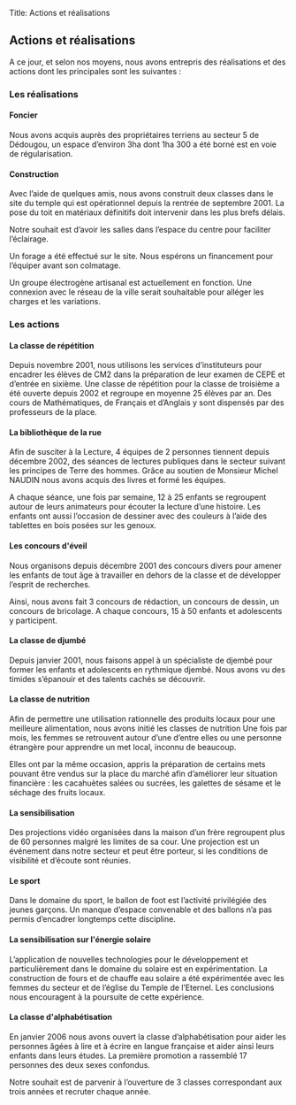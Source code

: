 Title: Actions et réalisations

Actions et réalisations
-----------------------

A ce jour, et selon nos moyens, nous  avons entrepris des réalisations et des actions dont les principales sont les suivantes :

### Les réalisations ###


#### Foncier ####

Nous avons acquis auprès des propriétaires terriens au secteur 5 de Dédougou, un espace d’environ  3ha dont 1ha 300 a été borné est en voie de régularisation.

#### Construction ####

Avec l’aide de quelques amis, nous avons construit deux classes dans le site du temple qui est opérationnel depuis la rentrée de septembre 2001. La pose du toit en matériaux définitifs doit intervenir dans les plus brefs délais.

Notre souhait est d’avoir les salles dans l’espace du centre pour faciliter l’éclairage.

Un forage a été effectué sur le site. Nous espérons un financement pour l’équiper avant son colmatage.

Un groupe électrogène artisanal est actuellement en fonction.
Une connexion avec le réseau de la ville serait souhaitable pour alléger les charges et les variations.


### Les actions ###

#### La classe de répétition ####

Depuis novembre 2001, nous utilisons les services d’instituteurs pour encadrer les élèves de CM2 dans la préparation de leur examen de CEPE et d’entrée en sixième.
Une classe de répétition pour la classe de troisième a été ouverte depuis 2002 et regroupe en moyenne 25 élèves par an. Des cours de Mathématiques, de Français et d’Anglais y sont dispensés par des professeurs de la place.

#### La bibliothèque de la rue ####

Afin de susciter à la Lecture, 4 équipes de 2 personnes tiennent depuis décembre 2002, des séances de lectures publiques dans le secteur suivant les principes de Terre des hommes.
Grâce au soutien de Monsieur Michel NAUDIN  nous  avons acquis des livres et formé les équipes.

A chaque séance, une fois par semaine, 12 à 25 enfants se regroupent autour de leurs animateurs pour écouter la lecture d’une histoire.
Les enfants ont aussi l’occasion de dessiner avec des couleurs à l’aide des tablettes en bois posées sur les genoux.

#### Les concours d'éveil ####

Nous organisons depuis décembre 2001 des concours divers pour amener les enfants de tout âge à travailler en dehors de la classe et de développer l’esprit de recherches.

Ainsi, nous  avons fait 3 concours de rédaction, un concours de dessin, un concours de bricolage.
A chaque concours, 15 à  50 enfants et adolescents y participent.

#### La classe de djumbé ####

Depuis janvier 2001, nous  faisons appel à un spécialiste de djembé pour former les enfants et adolescents en rythmique djembé.
Nous  avons vu des timides s’épanouir et des talents cachés se découvrir.

#### La classe de nutrition ####

Afin de permettre une utilisation rationnelle des produits locaux pour une meilleure alimentation, nous  avons initié les classes de nutrition
Une fois par mois, les femmes se retrouvent autour d’une d’entre elles ou une personne étrangère pour apprendre un met local, inconnu de beaucoup.

Elles ont par la même occasion, appris la préparation de certains mets pouvant être vendus sur la place du marché afin d’améliorer leur situation financière : les cacahuètes salées ou sucrées, les galettes de sésame et le séchage des fruits locaux.

#### La sensibilisation ####

Des projections vidéo organisées dans la maison d’un frère regroupent plus de 60 personnes malgré les limites de sa cour.
Une projection est un événement dans notre secteur et peut être porteur, si les conditions de visibilité et d’écoute sont réunies.

#### Le sport ####

Dans le domaine du sport, le ballon de foot est l’activité privilégiée des jeunes garçons.
Un manque d’espace convenable et des ballons n’a pas permis d’encadrer longtemps cette discipline.

#### La sensibilisation sur l'énergie solaire ####

L’application de nouvelles technologies pour le développement et particulièrement dans le domaine du solaire est en expérimentation.
La construction de fours et de chauffe eau solaire a été expérimentée avec les femmes du secteur et de l’église du Temple de l’Eternel.
Les conclusions nous encouragent à la poursuite de cette expérience.

#### La classe d'alphabétisation ####

En janvier 2006 nous avons ouvert la classe d’alphabétisation pour aider les personnes âgées à lire et à écrire en langue française et aider ainsi leurs enfants dans leurs études.
La première promotion a rassemblé 17 personnes des deux sexes confondus.

Notre souhait est de parvenir à l’ouverture de 3 classes correspondant aux trois années et recruter chaque année.

